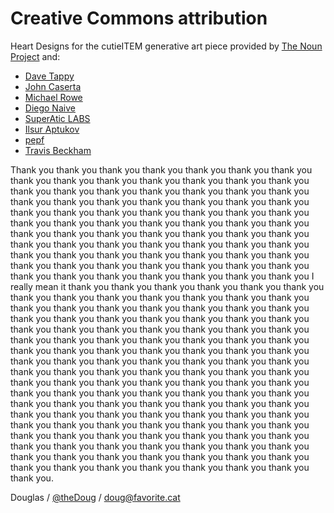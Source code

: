 # Creative Commons attribution

Heart Designs for the cutieITEM generative art piece provided by [The Noun Project](http://thenounproject.com/) and:

- [Dave Tappy](http://thenounproject.com/term/heart/822/)
- [John Caserta](http://thenounproject.com/term/heart/1308/)
- [Michael Rowe](http://thenounproject.com/term/heart/5169/)
- [Diego Naive](http://thenounproject.com/term/heart/15259/)
- [SuperAtic LABS](http://thenounproject.com/term/heart/17452/)
- [Ilsur Aptukov](http://thenounproject.com/term/heart/19821/)
- [pepf](http://thenounproject.com/term/heart/25441/)
- [Travis Beckham](http://thenounproject.com/term/heart/29424/)


Thank you thank you thank you thank you thank you thank you thank you thank you thank you thank you thank you thank you thank you thank you thank you thank you thank you thank you thank you thank you thank you thank you thank you thank you thank you thank you thank you thank you thank you thank you thank you thank you thank you thank you thank you thank you thank you thank you thank you thank you thank you thank you thank you thank you thank you thank you thank you thank you thank you thank you thank you thank you thank you thank you thank you thank you thank you thank you thank you thank you thank you thank you thank you thank you thank you thank you thank you thank you thank you thank you thank you thank you thank you thank you thank you thank you thank you I really mean it thank you thank you thank you thank you thank you thank you thank you thank you thank you thank you thank you thank you thank you thank you thank you thank you thank you thank you thank you thank you thank you thank you thank you thank you thank you thank you thank you thank you thank you thank you thank you thank you thank you thank you thank you thank you thank you thank you thank you thank you thank you thank you thank you thank you thank you thank you thank you thank you thank you thank you thank you thank you thank you thank you thank you thank you thank you thank you thank you thank you thank you thank you thank you thank you thank you thank you thank you thank you thank you thank you thank you thank you thank you thank you thank you thank you thank you thank you thank you thank you thank you thank you thank you thank you thank you thank you thank you thank you thank you thank you thank you thank you thank you thank you thank you thank you thank you thank you thank you thank you thank you thank you thank you thank you thank you thank you thank you thank you thank you thank you thank you thank you thank you thank you thank you thank you thank you thank you thank you thank you thank you thank you thank you thank you thank you thank you.

Douglas / [@theDoug](http://twitter.com/theDoug) / [doug@favorite.cat](mailto:doug@favorite.cat)